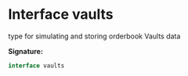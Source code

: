 
# Interface vaults

type for simulating and storing orderbook Vaults data

<b>Signature:</b>

```typescript
interface vaults 
```
